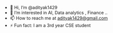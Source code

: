 - 👋 Hi, I’m @adityak1429
- 👀 I’m interested in AI, Data analytics , Finance ..
- 📫 How to reach me at adityak1429@gmail.com
- ⚡ Fun fact: I am a 3rd year CSE student

<!---
adityak1429/adityak1429 is a ✨ special ✨ repository because its `README.md` (this file) appears on your GitHub profile.
You can click the Preview link to take a look at your changes.
- 🌱 I’m currently learning ..
- 💞️ I’m looking to collaborate on ...
--->
